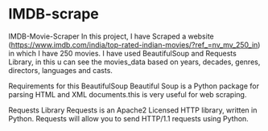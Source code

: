 # IMDB-scrape
IMDB-Movie-Scraper
In this project, I have Scraped a website (https://www.imdb.com/india/top-rated-indian-movies/?ref_=nv_mv_250_in) in which I have 250 movies.
I have used BeautifulSoup and Requests Library, in this u can see the movies_data based on years, decades, genres, directors, languages and casts.

Requirements for this
BeautifulSoup
Beautiful Soup is a Python package for parsing HTML and XML documents.this is very useful for web scraping.

Requests Library
Requests is an Apache2 Licensed HTTP library, written in Python. Requests will allow you to send HTTP/1.1 requests using Python. 

